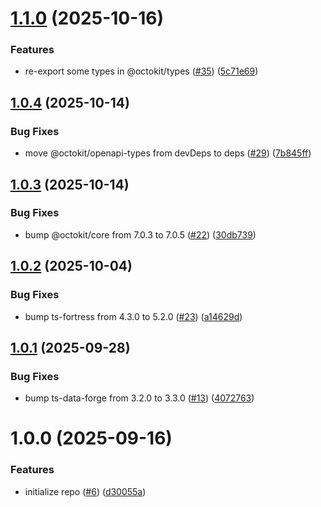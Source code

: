 # [1.1.0](https://github.com/noshiro-pf/octokit-safe-types/compare/v1.0.4...v1.1.0) (2025-10-16)

### Features

- re-export some types in @octokit/types ([#35](https://github.com/noshiro-pf/octokit-safe-types/issues/35)) ([5c71e69](https://github.com/noshiro-pf/octokit-safe-types/commit/5c71e69d5883491e8b79d77b94c008065ad08349))

## [1.0.4](https://github.com/noshiro-pf/octokit-safe-types/compare/v1.0.3...v1.0.4) (2025-10-14)

### Bug Fixes

- move @octokit/openapi-types from devDeps to deps ([#29](https://github.com/noshiro-pf/octokit-safe-types/issues/29)) ([7b845ff](https://github.com/noshiro-pf/octokit-safe-types/commit/7b845ffe178d6433884f63be79f3c3fc5c48c115))

## [1.0.3](https://github.com/noshiro-pf/octokit-safe-types/compare/v1.0.2...v1.0.3) (2025-10-14)

### Bug Fixes

- bump @octokit/core from 7.0.3 to 7.0.5 ([#22](https://github.com/noshiro-pf/octokit-safe-types/issues/22)) ([30db739](https://github.com/noshiro-pf/octokit-safe-types/commit/30db7397acccc9d0fe0aec60a036b2688fca1ae7))

## [1.0.2](https://github.com/noshiro-pf/octokit-safe-types/compare/v1.0.1...v1.0.2) (2025-10-04)

### Bug Fixes

- bump ts-fortress from 4.3.0 to 5.2.0 ([#23](https://github.com/noshiro-pf/octokit-safe-types/issues/23)) ([a14629d](https://github.com/noshiro-pf/octokit-safe-types/commit/a14629d85f7c61d29b0b366d129c5ee02709211c))

## [1.0.1](https://github.com/noshiro-pf/octokit-safe-types/compare/v1.0.0...v1.0.1) (2025-09-28)

### Bug Fixes

- bump ts-data-forge from 3.2.0 to 3.3.0 ([#13](https://github.com/noshiro-pf/octokit-safe-types/issues/13)) ([4072763](https://github.com/noshiro-pf/octokit-safe-types/commit/407276335bb2a36adcff0335f5b08a93b55876a5))

# 1.0.0 (2025-09-16)

### Features

- initialize repo ([#6](https://github.com/noshiro-pf/octokit-safe-types/issues/6)) ([d30055a](https://github.com/noshiro-pf/octokit-safe-types/commit/d30055ac8142ecf68e136650dc4b62b273b7338f))
